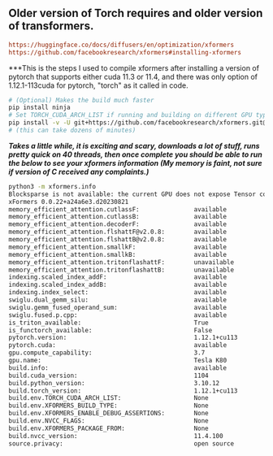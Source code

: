 ## Older version of Torch requires and older version of transformers.

```ini
https://huggingface.co/docs/diffusers/en/optimization/xformers
https://github.com/facebookresearch/xformers#installing-xformers
```

***This is the steps I used to compile xformers after installing a version of pytorch that supports either cuda 11.3 or 11.4, and there was only option of 1.12.1-113cuda for pytorch, "torch" as it called in code.

```bash
# (Optional) Makes the build much faster
pip install ninja
# Set TORCH_CUDA_ARCH_LIST if running and building on different GPU types
pip install -v -U git+https://github.com/facebookresearch/xformers.git@main#egg=xformers
# (this can take dozens of minutes)
```

***Takes a little while, it is exciting and scary, downloads a lot of stuff, runs pretty quick on 40 threads, then once complete you should be able to run the below to see your xformers information (My memory is faint, not sure if version of C received any complaints.)***
```bash
python3 -m xformers.info
Blocksparse is not available: the current GPU does not expose Tensor cores
xFormers 0.0.22+a24a6e3.d20230821
memory_efficient_attention.cutlassF:               available
memory_efficient_attention.cutlassB:               available
memory_efficient_attention.decoderF:               available
memory_efficient_attention.flshattF@v2.0.8:        available
memory_efficient_attention.flshattB@v2.0.8:        available
memory_efficient_attention.smallkF:                available
memory_efficient_attention.smallkB:                available
memory_efficient_attention.tritonflashattF:        unavailable
memory_efficient_attention.tritonflashattB:        unavailable
indexing.scaled_index_addF:                        available
indexing.scaled_index_addB:                        available
indexing.index_select:                             available
swiglu.dual_gemm_silu:                             available
swiglu.gemm_fused_operand_sum:                     available
swiglu.fused.p.cpp:                                available
is_triton_available:                               True
is_functorch_available:                            False
pytorch.version:                                   1.12.1+cu113
pytorch.cuda:                                      available
gpu.compute_capability:                            3.7
gpu.name:                                          Tesla K80
build.info:                                        available
build.cuda_version:                                1104
build.python_version:                              3.10.12
build.torch_version:                               1.12.1+cu113
build.env.TORCH_CUDA_ARCH_LIST:                    None
build.env.XFORMERS_BUILD_TYPE:                     None
build.env.XFORMERS_ENABLE_DEBUG_ASSERTIONS:        None
build.env.NVCC_FLAGS:                              None
build.env.XFORMERS_PACKAGE_FROM:                   None
build.nvcc_version:                                11.4.100
source.privacy:                                    open source
```
